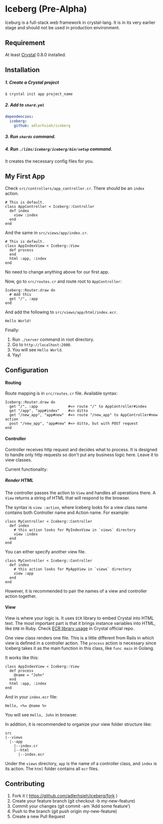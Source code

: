 # Iceberg (Pre-Alpha)

Iceburg is a full-stack web framework in crystal-lang. It is in its very earlier stage and should not be used in production environment.

## Requirement

At least [Crystal](https://github.com/manastech/crystal) 0.8.0 installed.

## Installation

##### 1. Create a Crystal project

```
$ crystal init app project_name
```

##### 2. Add to `shard.yml`

```yaml
dependencies:
  iceberg:
    github: adlerhsieh/iceberg
```

##### 3. Run `shards` command.

##### 4. Run `./libs/iceberg/iceberg/bin/setup` command.

It creates the necessary config files for you.

## My First App

Check `src/controllers/app_controller.cr`. There should be an `index` action.

```crystal
# This is default.
class AppController < Iceberg::Controller
  def index
    view :index
  end
end
```

And the same in `src/views/app/index.cr`.

```crystal
# This is default.
class AppIndexView < Iceberg::View
  def process
  end
  html :app, :index
end
```

No need to change anything above for our first app.

Now, go to `src/routes.cr` and route root to `AppController`:

```crystal
Iceberg::Router.draw do
  # Add this
  get "/", :app
end
```

And add the following to `src/views/app/html/index.ecr`.

```
Hello World!
```

Finally:

1. Run `./server` command in root directory.
2. Go to `http://localhost:2000`. 
3. You will see `Hello World`.
4. Yay!

## Configuration

#### Routing

Route mapping is in `src/routes.cr` file. Available syntax:

```crystal
Iceberg::Router.draw do
  get "/", :app              #=> route "/" to AppController#index
  get "/app", "app#index"    #=> ditto
  get "/new_app", "app#new"  #=> route "/new_app" to AppController#new action
  post "/new_app", "app#new" #=> ditto, but with POST request
end
```

#### Controller

Controller receives http request and decides what to process. It is designed to handle only http requests
so don't put any business logic here. Leave it to view classes.

Current functionality:

##### Render HTML

The controller passes the action to `View` and handles all operations there. 
A `View` returns a string of HTML that will respond to the browser.

The syntax is `view :action`, where Iceberg looks for a view class name contains both
Controller name and Action name. For example:

```crystal
class MyController < Iceberg::Controller
  def index
    # this action looks for MyIndexView in `views` directory 
    view :index 
  end
end
```

You can either specify another view file.

```crystal
class MyController < Iceberg::Controller
  def index
    # this action looks for MyAppView in `views` directory 
    view :app
  end
end
```

However, it is recommended to pair the names of a view and controller action together.

#### View

View is where your logic is. It uses `ECR` library to embed Crystal into HTML text.
The most important part is that it brings instance variables into HTML, like `ERB` in Ruby.
Check [ECR library usage](https://github.com/manastech/crystal/blob/master/src/ecr/ecr.cr) 
in Crystal official repo. 

One view class renders one file. This is a little different from Rails in which view is defined 
in a controller action. The `process` action is necessary since Iceberg takes it as the main function
in this class, like `func main` in Golang.

It works like this:

```crystal
class AppIndexView < Iceberg::View
  def process
    @name = "John"
  end
  html :app, :index
end
```

And in your `index.ecr` file: 

```erb
Hello, <%= @name %>
```

You will see `Hello, John` in browser.

In addition, it is recommended to organize your view folder structure like:

```
src
|--views
  |--app
    |--index.cr
    |--html
      |--index.ecr
```

Under the `views` directory, `app` is the name of a controller class, and `index` is its action. The `html` folder contains all `ecr` files.

## Contributing

1. Fork it ( https://github.com/adlerhsieh/iceberg/fork )
2. Create your feature branch (git checkout -b my-new-feature)
3. Commit your changes (git commit -am 'Add some feature')
4. Push to the branch (git push origin my-new-feature)
5. Create a new Pull Request
